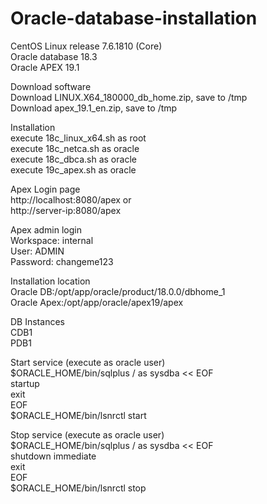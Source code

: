 # Oracle-database-installation
CentOS Linux release 7.6.1810 (Core)<br />
Oracle database 18.3<br />
Oracle APEX 19.1<br />


Download software<br />
Download LINUX.X64_180000_db_home.zip, save to /tmp<br />
Download apex_19.1_en.zip, save to /tmp<br />

Installation<br />
execute 18c_linux_x64.sh as root<br />
execute 18c_netca.sh as oracle<br />
execute 18c_dbca.sh as oracle<br />
execute 19c_apex.sh as oracle<br />

Apex Login page<br />
http://localhost:8080/apex or<br /> 
http://server-ip:8080/apex<br />

Apex admin login<br />
Workspace: internal<br />
User: ADMIN<br />
Password: changeme123<br />

Installation location<br />
Oracle DB:/opt/app/oracle/product/18.0.0/dbhome_1<br />
Oracle Apex:/opt/app/oracle/apex19/apex<br />

DB Instances<br />
CDB1<br />
PDB1<br />

Start service (execute as oracle user)<br />
$ORACLE_HOME/bin/sqlplus / as sysdba << EOF<br />
startup<br />
exit<br />
EOF<br />
$ORACLE_HOME/bin/lsnrctl start<br />

Stop service (execute as oracle user)<br />
$ORACLE_HOME/bin/sqlplus / as sysdba << EOF<br />
shutdown immediate<br />
exit<br />
EOF<br />
$ORACLE_HOME/bin/lsnrctl stop<br />
